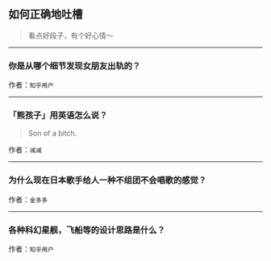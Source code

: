## 如何正确地吐槽

> 看点好段子，有个好心情～


 
---

### 你是从哪个细节发现女朋友出轨的？

> 


作者：`知乎用户`

---

### 「熊孩子」用英语怎么说？

> Son of a bitch.


作者：`减减`

---

### 为什么现在日本歌手给人一种不组团不会唱歌的感觉？

> 


作者：`金多多`

---

### 各种科幻星舰，飞船等的设计思路是什么？

> 


作者：`知乎用户`